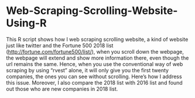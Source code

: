 # Web-Scraping-Scrolling-Website-Using-R
This R script shows how I web scraping scrolling website, a kind of website just like twitter and the Fortune 500 2018 list (http://fortune.com/fortune500/list/), when you scroll down the webpage, the webpage will extend and show more information there, even though the url remains the same. Hence, when you use the conventional way of web scraping by using “rvest” alone, it will only give you the first twenty companies, the ones you can see without scrolling. Here’s how I address this issue. Moreover, I also compare the 2018 list with 2016 list and found out those who are new companies in 2018 list.
